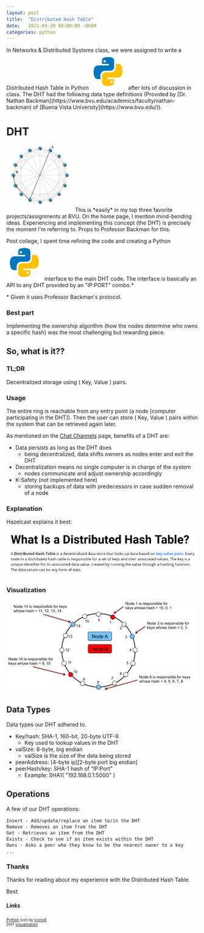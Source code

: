```yaml
---
layout: post
title:  "Distributed Hash Table"
date:   2021-04-20 08:00:00 -0600
categories: python 
---
```

<link rel="stylesheet" href="/css/styles.css">
In Networks & Distributed Systems class, we were assigned to write a Distributed Hash Table in Python <img src="/img/python.png" class="inline-icon"/> after lots of discussion in class. The DHT had the following data type definitions (Provided by [Dr. Nathan Backman](https://www.bvu.edu/academics/faculty/nathan-backman) of [Buena Vista University](https://www.bvu.edu/)).

# DHT
<img src="/img/chord-route.png" alt="DHT chord route" style="width: 35%; height: 35%; margin-bottom: 20px;"/>
This is *easily* in my top three favorite projects/assignments at BVU. On the home page, I mention mind-bending ideas. Experiencing and implementing this concept (the DHT) is precisely the moment I'm referring to. Props to Professor Backman for this.

Post college, I spent time refining the code and creating a Python <img src="/img/python.png" class="inline-icon"/> interface to the main DHT code. The interface is basically an API to any DHT provided by an "IP:PORT" combo.\*

\* Given it uses Professor Backman's protocol.

### Best part
Implementing the ownership algorithm (how the nodes determine who owns a specific hash) was the most challenging but rewarding piece.

## So, what is it??
### TL;DR
Decentralized storage using ( Key, Value ) pairs.

### Usage
The entire ring is reachable from any entry point (a node [computer participating in the DHT]). Then the user can store ( Key, Value ) pairs within the system that can be retrieved again later.

As mentioned on the [Chat Channels](/python/2020/05/13/chat-channels.html) page, benefits of a DHT are:
* Data persists as long as the DHT does
  * being decentralized, data shifts owners as nodes enter and exit the DHT
* Decentralization means no single computer is in charge of the system
  * nodes communicate and adjust ownership accordingly
* K-Safety (not implemented here)
  * storing backups of data with predecessors in case sudden removal of a node

### Explanation
Hazelcast explains it best:

<img src="/img/hazelcast-expl.png" alt="Hazelcast dht explanation"/>

### Visualization 
<img src="/img/DHT_VIS.png" alt="dht visualization"/>

## Data Types
Data types our DHT adhered to.
* Key/hash: SHA-1, 160-bit, 20-byte UTF-8
  * Key used to lookup values in the DHT
* valSize: 8-byte, big endian
  * valSize is the size of the data being stored
* peerAddress: \[4-byte ip\]\[2-byte port big endian\]
* peerHash/key: SHA-1 hash of “IP:Port”
  * Example: SHA1( "192.168.0.1:5000" )

## Operations
A few of our DHT operations:
```
Insert - Add/update/replace an item to/in the DHT
Remove - Removes an item from the DHT
Get - Retrieves an item from the DHT
Exists - Check to see if an item exists within the DHT
Owns - Asks a peer who they know to be the nearest owner to a key
...
```

### Thanks
Thanks for reading about my experience with the Distributed Hash Table. 

Best.

##### Links
<div style="font-size: 10px;">
<a target="_blank" href="https://icons8.com/icon/13441/python">Python</a> icon by <a target="_blank" href="https://icons8.com">Icons8</a>
<br/>
DHT <a target="_blank" href="https://sujithjay.com/public/DHT-Dynamo.png">visualization</a>
</div>
